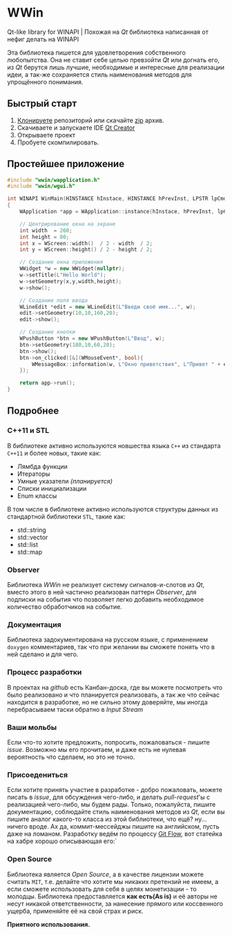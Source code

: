 # WWin
Qt-like library for WINAPI | Похожая на *Qt* библиотека написанная от нефиг делать на WINAPI

Эта библиотека пишется для удовлетворения собственного любопытства.
Она не ставит себе целью превзойти *Qt* или догнать его,
из *Qt* берутся лишь лучшие, необходимые и интересные для реализации идеи,
а так-же сохраняется стиль наименования методов для упрощённого понимания.

## Быстрый старт
1. [Клонируете](https://github.com/TheCodingArt/WWin.git) репозиторий или скачайте [zip](https://github.com/TheCodingArt/WWin/archive/master.zip) архив.
2. Скачиваете и запускаете IDE [Qt Creator](https://www.qt.io/download-open-source/#section-2)
3. Открываете проект
4. Пробуете скомпилировать.

## Простейшее приложение
```c++
#include "wwin/wapplication.h"
#include "wwin/wgui.h"

int WINAPI WinMain(HINSTANCE hInstace, HINSTANCE hPrevInst, LPSTR lpCmdString, int nCmdShow)
{
    WApplication *app = WApplication::instance(hInstace, hPrevInst, lpCmdString, nCmdShow);

	// Центрирование окна на экране
	int width  = 260;
	int height = 80;
	int x = WScreen::width()  / 2 - width  / 2;
	int y = WScreen::height() / 2 - height / 2;

	// Создание окна приложения
	WWidget *w = new WWidget(nullptr);
	w->setTitle(L"Hello World");
	w->setGeometry(x,y,width,height);
	w->show();

	// Создание поля ввода
	WLineEdit *edit = new WLineEdit(L"Введи своё имя...", w);
	edit->setGeometry(10,10,160,20);
	edit->show();

	// Создание кнопки
	WPushButton *btn = new WPushButton(L"Ввод", w);
	btn->setGeometry(180,10,60,20);
	btn->show();
	btn->on_clicked([&](WMouseEvent*, bool){
		WMessageBox::information(w, L"Окно приветствия", L"Привет " + edit->value() );
	});

    return app->run();
}

```

## Подробнее

### C++11 и STL
В библиотеке активно используются новшества языка `C++` из стандарта `C++11` и более новых, такие как:
- Лямбда функции
- Итераторы
- Умные указатели *(планируется)*
- Списки инициализации
- Enum классы

В том числе в библиотеке активно используются структуры данных из стандартной библиотеки `STL`, такие как:
- std::string
- std::vector
- std::list
- std::map

### Observer
Библиотека *WWin* не реализует систему сигналов-и-слотов из *Qt*,
вместо этого в ней частично реализован паттерн *Observer*, для подписки на события
что позволяет легко добавить необходимое количество обработчиков на событие.

### Документация
Библиотека задокументирована на русском языке, с применением `doxygen` комментариев,
так что при желании вы сможете понять что в ней сделано и для чего.

### Процесс разработки
В проектах на *github* есть Канбан-доска, где вы можете посмотреть что было реализовано
и что планируется реализовать, а так же что сейчас находится в разработке, но не сильно
этому доверяйте, мы иногда перебрасываем таски обратно в *Input Stream*

### Ваши мольбы
Если что-то хотите предложить, попросить, пожаловаться - пишите *issue*.
Возможно мы его прочитаем, и даже есть не нулевая вероятность что сделаем, но это не точно.

### Присоедениться
Если хотите принять участие в разработке - добро пожаловать, можете писать в *issue*,
для обсуждения чего-либо, и делать *pull-request*'ы с реализацией чего-либо, мы будем рады.
Только, пожалуйста, пишите документацию, соблюдайте стиль наименования методов из *Qt*, если
вы пишите аналог какого-то класса из этой библиотеки, что ещё? ну... ничего вроде.
Ах да, коммит-мессейджы пишите на английском, пусть даже на ломаном.
Разработку ведём по процессу [Git Flow](https://habrahabr.ru/post/106912/), вот статейка на хабре хорошо описывающая его:`

### Open Source
Библиотека является *Open Source*, а в качестве лицензии можете считать `MIT`, т.е. делайте что хотите
мы никаких претензий не имеем, а если сможете использовать для себя в целях монетизации - то молодцы.
Библиотека предоставляется **как есть(As is)** и её авторы не несут никакой ответственности,
за нанесение прямого или коссвенного ущерба, применяйте её на свой страх и риск.

**Приятного использования.**
